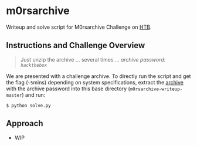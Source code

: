 # m0rsarchive

Writeup and solve script for M0rsarchive Challenge on [HTB](https://app.hackthebox.com/challenges/m0rsarchive).

## Instructions and Challenge Overview

>Just unzip the archive ... several times ...
_archive password: `hackthebox`_

We are presented with a challenge archive. To directly run the script and get the flag (`~5`mins) depending on system specifications, extract the [archive](./assets/M0rsarchive.zip) with the archive password into this base directory (`m0rsarchive-writeup-master`) and run:
```
$ python solve.py
```

## Approach
- WIP